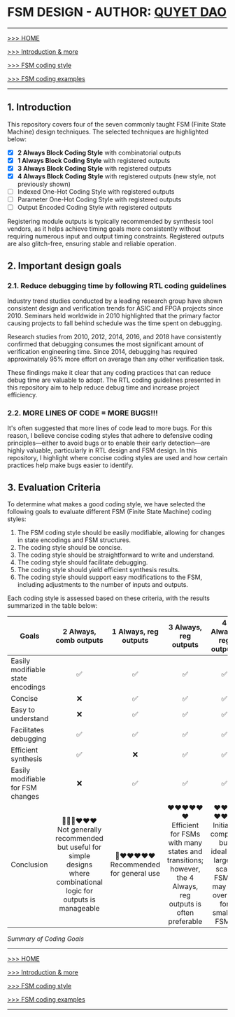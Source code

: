 # FSM DESIGN - AUTHOR: [QUYET DAO](https://github.com/Qyt0109)

---

[>>> HOME](../README.md)

[>>> Introduction & more](Intro.md)

[>>> FSM coding style](FSM.md)

[>>> FSM coding examples](Code.md)

---

## 1. Introduction

This repository covers four of the seven commonly taught FSM (Finite State Machine) design techniques. The selected techniques are highlighted below:

- [x] **2 Always Block Coding Style** with combinatorial outputs
- [x] **1 Always Block Coding Style** with registered outputs
- [x] **3 Always Block Coding Style** with registered outputs
- [x] **4 Always Block Coding Style** with registered outputs (new style, not previously shown)
- [ ] Indexed One-Hot Coding Style with registered outputs
- [ ] Parameter One-Hot Coding Style with registered outputs
- [ ] Output Encoded Coding Style with registered outputs

Registering module outputs is typically recommended by synthesis tool vendors, as it helps achieve timing goals more consistently without requiring numerous input and output timing constraints. Registered outputs are also glitch-free, ensuring stable and reliable operation.

## 2. Important design goals

### 2.1. Reduce debugging time by following RTL coding guidelines

Industry trend studies conducted by a leading research group have shown consistent design and verification trends for ASIC and FPGA projects since 2010. Seminars held worldwide in 2010 highlighted that the primary factor causing projects to fall behind schedule was the time spent on debugging.

Research studies from 2010, 2012, 2014, 2016, and 2018 have consistently confirmed that debugging consumes the most significant amount of verification engineering time. Since 2014, debugging has required approximately 95% more effort on average than any other verification task.

These findings make it clear that any coding practices that can reduce debug time are valuable to adopt. The RTL coding guidelines presented in this repository aim to help reduce debug time and increase project efficiency.

### 2.2. MORE LINES OF CODE = MORE BUGS!!!

It's often suggested that more lines of code lead to more bugs. For this reason, I believe concise coding styles that adhere to defensive coding principles—either to avoid bugs or to enable their early detection—are highly valuable, particularly in RTL design and FSM design. In this repository, I highlight where concise coding styles are used and how certain practices help make bugs easier to identify.

## 3. Evaluation Criteria

To determine what makes a good coding style, we have selected the following goals to evaluate different FSM (Finite State Machine) coding styles:

1. The FSM coding style should be easily modifiable, allowing for changes in state encodings and FSM structures.
1. The coding style should be concise.
1. The coding style should be straightforward to write and understand.
1. The coding style should facilitate debugging.
1. The coding style should yield efficient synthesis results.
1. The coding style should support easy modifications to the FSM, including adjustments to the number of inputs and outputs.

Each coding style is assessed based on these criteria, with the results summarized in the table below:

| **Goals**                               | **2 Always, comb outputs** | **1 Always, reg outputs** | **3 Always, reg outputs** | **4 Always, reg outputs** |
|-----------------------------------------|:---------------------------:|:-------------------------:|:--------------------------:|:--------------------------:|
| Easily modifiable state encodings       |              ✅             |             ✅            |              ✅            |              ✅            |
| Concise                                 |              ❌             |             ✅            |              ✅            |              ✅            |
| Easy to understand                      |              ❌             |             ✅            |              ✅            |              ✅            |
| Facilitates debugging                   |              ✅             |             ✅            |              ✅            |              ✅            |
| Efficient synthesis                     |              ✅             |             ❌            |              ✅            |              ✅            |
| Easily modifiable for FSM changes       |              ❌             |             ✅            |              ✅            |              ✅            |
| Conclusion                              | 🖤🖤🖤❤️❤️❤️ <br> Not generally recommended but useful for simple designs where combinational logic for outputs is manageable | 🖤❤️❤️❤️❤️❤️ <br> Recommended for general use | ❤️❤️❤️❤️❤️❤️ <br> Efficient for FSMs with many states and transitions; however, the 4 Always, reg outputs is often preferable | ❤️❤️❤️❤️❤️❤️ <br> Initially complex but ideal for large-scale FSMs; may be overkill for smaller FSMs |
*Summary of Coding Goals*

---

[>>> HOME](../README.md)

[>>> Introduction & more](Intro.md)

[>>> FSM coding style](FSM.md)

[>>> FSM coding examples](Code.md)

---